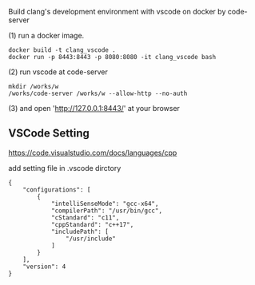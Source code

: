 Build clang's development environment with vscode on docker by code-server



(1) run a docker image.
 
```
docker build -t clang_vscode .
docker run -p 8443:8443 -p 8080:8080 -it clang_vscode bash
```

(2) run vscode at code-server

```
mkdir /works/w
/works/code-server /works/w --allow-http --no-auth
```

(3) and open 'http://127.0.0.1:8443/' at your browser 




## VSCode Setting 

https://code.visualstudio.com/docs/languages/cpp


add setting file in .vscode dirctory

``` : c_cpp_properties.json
{
    "configurations": [
        {
            "intelliSenseMode": "gcc-x64",
            "compilerPath": "/usr/bin/gcc",
            "cStandard": "c11",
            "cppStandard": "c++17",
            "includePath": [
                "/usr/include"
            ]
        }
    ],
    "version": 4
}
```
